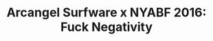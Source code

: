 ---
ee_id_show: '4377'
title: 'Arcangel Surfware x NYABF 2016: Fuck Negativity'
url: fn-white-the-source-digest
live_url:
year: '2016'
venue: NYABF
state_country: New York
type:
dates:
pitch: "​Debut of The Source Digest &amp; FN white gear."
ps:
imgs: nyabf-2016-109-database-ek--bw9S.jpg,nyabf-2016-109-database-ek--GPeC.jpg,nyabf-2016-109-database-ek--8eCf.jpg,nyabf-2016-109-database-ek--Q6oU.jpg,nyabf-2016-109-database-ek--wUFW.jpg
things: "[4366] [2016-077-fuck-negativity-white-sweatpants] 2016-077 Fuck Negativity
  Sweatpants,[4367] [2016-078-fuck-negativity-white-hoodie-srf-035] 2016-078 Fuck
  Negativity White Hoodie (SRF-035),[4368] [2016-079-fuck-negativity-white-t-shirt-srf-034]
  2016-079 Fuck Negativity White T-Shirt (SRF-034),[4369] [2016-084-arcangel-surfware-white-slides-srf-037]
  2016-084 Arcangel Surfware White Slides (SRF-037),[4378] [2016-061-the-source-digest-srf-038]
  2016-061 The Source Digest (SRF-038)"
status:
layout: shows
---